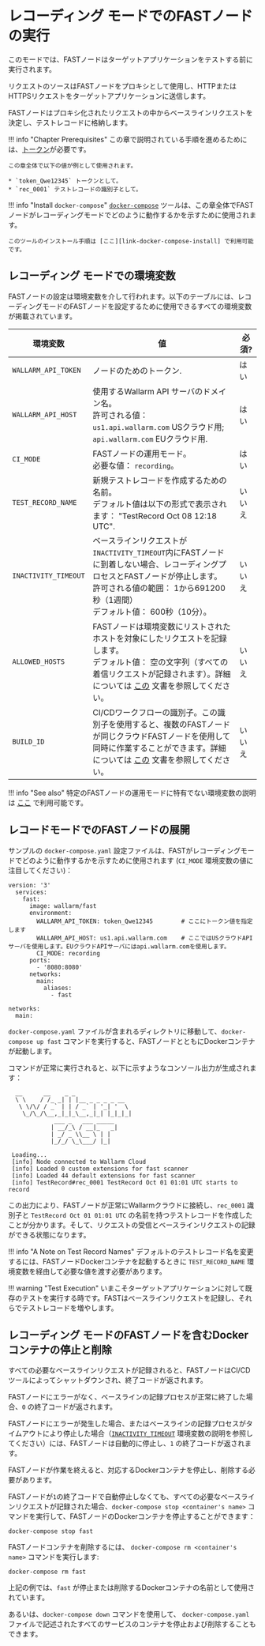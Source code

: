 [doc-allowed-hosts]: ../operations/env-variables.md#limiting-the-number-of-requests-to-be-recorded
[doc-get-token]: prerequisites.md#anchor-token
[doc-concurrent-pipelines]: ci-mode-concurrent-pipelines.md
[doc-env-variables]: ../operations/env-variables.md

[anchor-recording-variables]: #environment-variables-in-recording-mode

[link-docker-compose]: https://docs.docker.com/compose/
[link-docker-compose-install]: https://docs.docker.com/compose/install/

# レコーディング モードでのFASTノードの実行

このモードでは、FASTノードはターゲットアプリケーションをテストする前に実行されます。

リクエストのソースはFASTノードをプロキシとして使用し、HTTPまたはHTTPSリクエストをターゲットアプリケーションに送信します。

FASTノードはプロキシ化されたリクエストの中からベースラインリクエストを決定し、テストレコードに格納します。

!!! info "Chapter Prerequisites"
    この章で説明されている手順を進めるためには、[トークン][doc-get-token]が必要です。

    この章全体で以下の値が例として使用されます。

    * `token_Qwe12345` トークンとして。
    * `rec_0001` テストレコードの識別子として。

!!! info "Install `docker-compose`"
    [`docker-compose`][link-docker-compose] ツールは、この章全体でFASTノードがレコーディングモードでどのように動作するかを示すために使用されます。

    このツールのインストール手順は [ここ][link-docker-compose-install] で利用可能です。

## レコーディング モードでの環境変数

FASTノードの設定は環境変数を介して行われます。以下のテーブルには、レコーディングモードのFASTノードを設定するために使用できるすべての環境変数が掲載されています。

| 環境変数 | 値 | 必須? |
|-------------------- | -------- | ----------- |
| `WALLARM_API_TOKEN`   | ノードのためのトークン. | はい |
| `WALLARM_API_HOST`    | 使用するWallarm API サーバのドメイン名。 <br>許可される値： <br>`us1.api.wallarm.com` USクラウド用;<br>`api.wallarm.com` EUクラウド用.| はい |
| `CI_MODE`           | FASTノードの運用モード。 <br>必要な値： `recording`。 | はい |
| `TEST_RECORD_NAME`    | 新規テストレコードを作成するための名前。 <br>デフォルト値は以下の形式で表示されます： "TestRecord Oct 08 12:18 UTC". | いいえ |
| `INACTIVITY_TIMEOUT` | ベースラインリクエストが`INACTIVITY_TIMEOUT`内にFASTノードに到着しない場合、レコーディングプロセスとFASTノードが停止します。<br>許可される値の範囲： 1から691200秒（1週間）<br>デフォルト値： 600秒（10分）。 | いいえ |
| `ALLOWED_HOSTS`       | FASTノードは環境変数にリストされたホストを対象にしたリクエストを記録します。 <br>デフォルト値： 空の文字列（すべての着信リクエストが記録されます）。詳細については [この][doc-allowed-hosts] 文書を参照してください。| いいえ |
| `BUILD_ID` | CI/CDワークフローの識別子。この識別子を使用すると、複数のFASTノードが同じクラウドFASTノードを使用して同時に作業することができます。詳細については [この][doc-concurrent-pipelines] 文書を参照してください。| いいえ |

!!! info "See also"
    特定のFASTノードの運用モードに特有でない環境変数の説明は [ここ][doc-env-variables] で利用可能です。

## レコードモードでのFASTノードの展開

サンプルの `docker-compose.yaml` 設定ファイルは、FASTがレコーディングモードでどのように動作するかを示すために使用されます (`CI_MODE` 環境変数の値に注目してください)：

```
version: '3'
  services:
    fast:                                        
      image: wallarm/fast
      environment:
        WALLARM_API_TOKEN: token_Qwe12345        # ここにトークン値を指定します
        WALLARM_API_HOST: us1.api.wallarm.com    # ここではUSクラウドAPIサーバを使用します。EUクラウドAPIサーバにはapi.wallarm.comを使用します。
        CI_MODE: recording
      ports:
        - '8080:8080'                              
      networks:
        main:
          aliases:
            - fast

networks:
  main:
```

`docker-compose.yaml` ファイルが含まれるディレクトリに移動して、`docker-compose up fast` コマンドを実行すると、FASTノードとともにDockerコンテナが起動します。

コマンドが正常に実行されると、以下に示すようなコンソール出力が生成されます：

```
  __      __    _ _
  \ \    / /_ _| | |__ _ _ _ _ __
   \ \/\/ / _` | | / _` | '_| '  \
    \_/\_/\__,_|_|_\__,_|_| |_|_|_|
             ___ _   ___ _____
            | __/_\ / __|_   _|
            | _/ _ \\__ \ | |
            |_/_/ \_\___/ |_|
 
 Loading...
 [info] Node connected to Wallarm Cloud
 [info] Loaded 0 custom extensions for fast scanner
 [info] Loaded 44 default extensions for fast scanner
 [info] TestRecord#rec_0001 TestRecord Oct 01 01:01 UTC starts to record

```

この出力により、FASTノードが正常にWallarmクラウドに接続し、`rec_0001` 識別子と `TestRecord Oct 01 01:01 UTC` の名前を持つテストレコードを作成したことが分かります。そして、リクエストの受信とベースラインリクエストの記録ができる状態になります。

!!! info "A Note on Test Record Names"
    デフォルトのテストレコード名を変更するには、FASTノードDockerコンテナを起動するときに `TEST_RECORD_NAME` 環境変数を経由して必要な値を渡す必要があります。

!!! warning "Test Execution"
    いまこそターゲットアプリケーションに対して既存のテストを実行する時です。FASTはベースラインリクエストを記録し、それらでテストレコードを増やします。

## レコーディング モードのFASTノードを含むDockerコンテナの停止と削除

すべての必要なベースラインリクエストが記録されると、FASTノードはCI/CDツールによってシャットダウンされ、終了コードが返されます。

FASTノードにエラーがなく、ベースラインの記録プロセスが正常に終了した場合、`0` の終了コードが返されます。

FASTノードにエラーが発生した場合、またはベースラインの記録プロセスがタイムアウトにより停止した場合（[`INACTIVITY_TIMEOUT`][anchor-recording-variables] 環境変数の説明を参照してください）には、FASTノードは自動的に停止し、`1` の終了コードが返されます。

FASTノードが作業を終えると、対応するDockerコンテナを停止し、削除する必要があります。

FASTノードが`1`の終了コードで自動停止しなくても、すべての必要なベースラインリクエストが記録された場合、`docker-compose stop <container's name>` コマンドを実行して、FASTノードのDockerコンテナを停止することができます：

```
docker-compose stop fast
```

FASTノードコンテナを削除するには、 `docker-compose rm <container's name>` コマンドを実行します:

```
docker-compose rm fast
```

上記の例では、`fast` が停止または削除するDockerコンテナの名前として使用されています。

あるいは、`docker-compose down` コマンドを使用して、 `docker-compose.yaml` ファイルで記述されたすべてのサービスのコンテナを停止および削除することもできます。